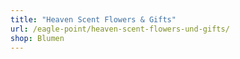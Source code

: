 ```yaml
---
title: "Heaven Scent Flowers & Gifts"
url: /eagle-point/heaven-scent-flowers-und-gifts/
shop: Blumen
---
```

